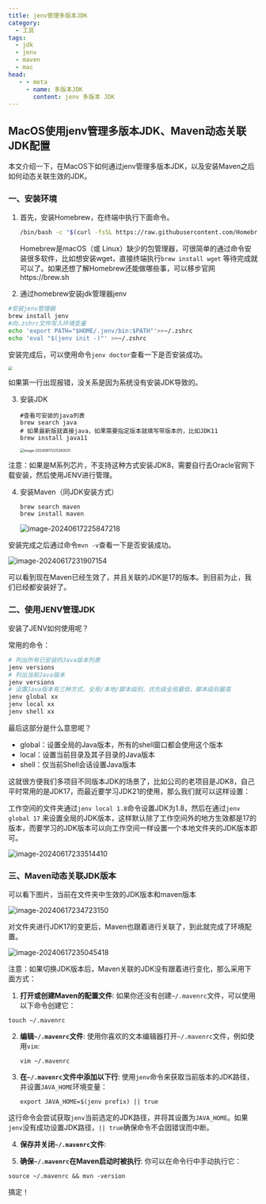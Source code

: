 ```yaml
---
title: jenv管理多版本JDK
category:
  - 工具
tags:
  - jdk
  - jenv
  - maven
  - mac
head:
   - - meta
     - name: 多版本JDK
       content: jenv 多版本 JDK
---
```

## MacOS使用jenv管理多版本JDK、Maven动态关联JDK配置

本文介绍一下，在MacOS下如何通过jenv管理多版本JDK，以及安装Maven之后如何动态关联生效的JDK。
<!-- more -->

### 一、安装环境

1. 首先，安装Homebrew，在终端中执行下面命令。

   ```bash
   /bin/bash -c "$(curl -fsSL https://raw.githubusercontent.com/Homebrew/install/HEAD/install.sh)"
   ```

   Homebrew是macOS（或 Linux）缺少的包管理器，可很简单的通过命令安装很多软件，比如想安装wget，直接终端执行`brew install wget` 等待完成就可以了。如果还想了解Homebrew还能做哪些事，可以移步官网https://brew.sh

2. 通过homebrew安装jdk管理器jenv

```bash
#安装jenv管理器
brew install jenv
#向.zshrc文件写入环境变量
echo 'export PATH="$HOME/.jenv/bin:$PATH"'>>~/.zshrc
echo 'eval "$(jenv init -)"' >>~/.zshrc
```
安装完成后，可以使用命令`jenv doctor`查看一下是否安装成功。

<img src="https://img.shell101.com/miicoblog/image-20240617225034793.png" style="zoom:50%;" />

如果第一行出现报错，没关系是因为系统没有安装JDK导致的。

3. 安装JDK

   ```
   #查看可安装的java列表
   brew search java
   # 如果最新版就直接java，如果需要指定版本就填写带版本的，比如JDK11
   brew install java11
   ```

   <img src="https://img.shell101.com/miicoblog/image-20240617225340031.png" alt="image-20240617225340031" style="zoom:50%;" />

注意：如果是M系列芯片，不支持这种方式安装JDK8，需要自行去Oracle官网下载安装，然后使用JENV进行管理。

4. 安装Maven（同JDK安装方式）

   ```
   brew search maven
   brew install maven
   
   ```

   ![image-20240617225847218](https://img.shell101.com/miicoblog/image-20240617225847218.png)

安装完成之后通过命令`mvn -v`查看一下是否安装成功。

![image-20240617231907154](https://img.codeagles.com/miicoblog/image-20240617231907154.png)

可以看到现在Maven已经生效了，并且关联的JDK是17的版本。到目前为止，我们已经都安装好了。

### 二、使用JENV管理JDK

安装了JENV如何使用呢？

常用的命令：

```bash
# 列出所有已安装的Java版本列表
jenv versions
# 列出当前Java版本
jenv versions
# 设置Java版本有三种方式，全局/本地/脚本级别，优先级全局最低，脚本级别最高
jenv global xx
jenv local xx
jenv shell xx
```

最后这部分是什么意思呢？

- global：设置全局的Java版本，所有的shell窗口都会使用这个版本
- local：设置当前目录及其子目录的Java版本
- shell：仅当前Shell会话设置Java版本

这就很方便我们多项目不同版本JDK的场景了，比如公司的老项目是JDK8，自己平时常用的是JDK17，而最近要学习JDK21的使用，那么我们就可以这样设置：

工作空间的文件夹通过`jenv local 1.8`命令设置JDK为1.8，然后在通过`jenv global 17` 来设置全局的JDK版本，这样默认除了工作空间外的地方生效都是17的版本，而要学习的JDK版本可以向工作空间一样设置一个本地文件夹的JDK版本即可。

![image-20240617233514410](https://img.codeagles.com/miicoblog/image-20240617233514410.png)

### 三、Maven动态关联JDK版本

可以看下图片，当前在文件夹中生效的JDK版本和maven版本

![image-20240617234723150](https://img.codeagles.com/miicoblog/image-20240617234723150.png)

对文件夹进行JDK17的变更后，Maven也跟着进行关联了，到此就完成了环境配置。

![image-20240617235045418](https://img.codeagles.com/miicoblog/image-20240617235045418.png)

注意：如果切换JDK版本后，Maven关联的JDK没有跟着进行变化，那么采用下面方式：

1. **打开或创建Maven的配置文件**: 如果你还没有创建`~/.mavenrc`文件，可以使用以下命令创建它：

```
touch ~/.mavenrc
```

2. **编辑`~/.mavenrc`文件**: 使用你喜欢的文本编辑器打开`~/.mavenrc`文件，例如使用`vim`:

   ```
   vim ~/.mavenrc
   ```

3. **在`~/.mavenrc`文件中添加以下行**: 使用`jenv`命令来获取当前版本的JDK路径，并设置`JAVA_HOME`环境变量：

   ```
   export JAVA_HOME=$(jenv prefix) || true
   ```

这行命令会尝试获取`jenv`当前选定的JDK路径，并将其设置为`JAVA_HOME`。如果`jenv`没有成功设置JDK路径，`|| true`确保命令不会因错误而中断。

4. **保存并关闭`~/.mavenrc`文件**:

5. **确保`~/.mavenrc`在Maven启动时被执行**: 你可以在命令行中手动执行它：

```
source ~/.mavenrc && mvn -version
```

搞定！






